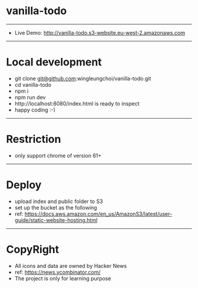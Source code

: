 # vanilla-todo
---
- Live Demo: http://vanilla-todo.s3-website.eu-west-2.amazonaws.com
---
# Local development
- git clone git@github.com:wingleungchoi/vanilla-todo.git
- cd vanilla-todo
- npm i
- npm run dev
- http://localhost:8080/index.html is ready to inspect
- happy coding :-)

---
# Restriction
- only support chrome of version 61+

---

# Deploy
- upload index and public folder to S3
- set up the bucket as the following
- ref: https://docs.aws.amazon.com/en_us/AmazonS3/latest/user-guide/static-website-hosting.html

---
# CopyRight
- All icons and data are owned by Hacker News
- ref: https://news.ycombinator.com/
- The project is only for learning purpose
